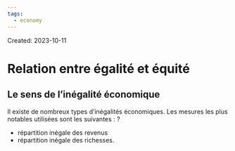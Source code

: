 ```yaml
---
tags:
  - economy
---
```

Created: 2023-10-11

# Relation entre égalité et équité

## Le sens de l’inégalité économique
Il existe de nombreux types d’inégalités économiques. Les mesures les plus notables utilisées sont les suivantes :
?
- répartition inégale des revenus
- répartition inégale des richesses.
<!--SR:!2023-12-26,33,210-->